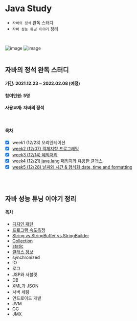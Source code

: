 # Java Study
- `자바의 정석` 완독 스터디
- `자바 성능 튜닝 이야기` 정리
<br>

![image](https://user-images.githubusercontent.com/60869749/147645871-33dcaa2b-59d2-4f1d-9c4f-ad8b482cb9b2.png)
![image](https://user-images.githubusercontent.com/60869749/147646110-41f06e7a-7e1a-40e5-8d1b-c158190ca95f.png)
<br><br>

## 자바의 정석 완독 스터디
#### 기간: 2021.12.23 ~ 2022.02.08 (예정)
#### 참여인원: 5명
#### 사용교재: 자바의 정석
<br>

#### 목차
- [X] week1 (12/23) 오리엔테이션
- [X] [week2 (12/07) 객체지향 프로그래밍](https://github.com/hahyuning/Java-Study/blob/main/Java%20Study/1.%20OOP.md)
- [X] [week3 (12/14) 예외처리](https://github.com/hahyuning/Java-Study/blob/main/Java%20Study/2.%20Execption.md)
- [X] [week4 (12/21) java.lang 패키지와 유용한 클래스](https://github.com/hahyuning/Java-Study/blob/main/Java%20Study/3.%20API%20class.md)
- [X] [week5 (12/28) 날짜와 시간 & 형식화 date, time and formatting](https://github.com/hahyuning/Java-Study/blob/main/Java%20Study/3.%20API%20class.md)

<br><br>

## 자바 성능 튜닝 이야기 정리
#### 목차
- [디자인 패턴](https://github.com/hahyuning/Java-Study/blob/main/Java%20Tuning/1.%20Design%20Pattern.md)
- [프로그램 속도측정](https://github.com/hahyuning/Java-Study/blob/main/Java%20Tuning/2.%20Program%20Speed.md)
- [String vs StringBuffer vs StringBuilder](https://github.com/hahyuning/Java-Study/blob/main/Java%20Tuning/3.%20String.md)
- [Collection](https://github.com/hahyuning/Java-Study/blob/main/Java%20Tuning/4.%20Collection.md)
- [static](https://github.com/hahyuning/Java-Study/blob/main/Java%20Tuning/5.%20static.md)
- [클래스 정보](https://github.com/hahyuning/Java-Study/blob/main/Java%20Tuning/6.%20Class%20info.md)
- synchronized
- IO
- 로그
- JSP와 서블릿
- DB
- XML과 JSON
- 서버 세팅
- 안드로이드 개발
- JVM
- GC
- JMX
